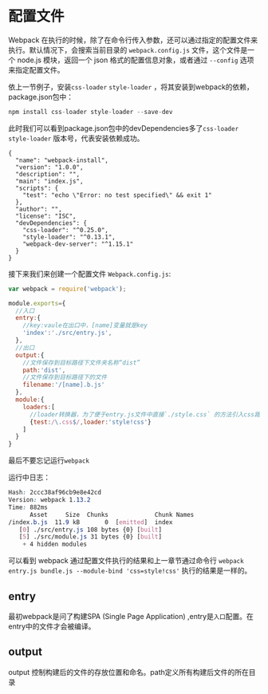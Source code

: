 # 配置文件



Webpack 在执行的时候，除了在命令行传入参数，还可以通过指定的配置文件来执行。默认情况下，会搜索当前目录的 `webpack.config.js` 文件，这个文件是一个 node.js 模块，返回一个 json 格式的配置信息对象，或者通过 `--config` 选项来指定配置文件。

依上一节例子，安装`css-loader` `style-loader` ，将其安装到webpack的依赖，package.json包中：

```javascript
npm install css-loader style-loader --save-dev 
```

此时我们可以看到package.json包中的devDependencies多了`css-loader` ` style-loader` 版本号，代表安装依赖成功。

```
{
  "name": "webpack-install",
  "version": "1.0.0",
  "description": "",
  "main": "index.js",
  "scripts": {
    "test": "echo \"Error: no test specified\" && exit 1"
  },
  "author": "",
  "license": "ISC",
  "devDependencies": {
    "css-loader": "^0.25.0",
    "style-loader": "^0.13.1",
    "webpack-dev-server": "^1.15.1"
  }
}

```



接下来我们来创建一个配置文件	`Webpack.config.js`:

```javascript
var webpack = require('webpack');

module.exports={
  //入口
  entry:{
    //key:vaule在出口中，[name]变量就是key
    'index':'./src/entry.js',
  },
  //出口
  output:{
    //文件保存到目标路径下文件夹名称“dist”
    path:'dist',
    //文件保存到目标路径下的文件
    filename:'/[name].b.js'
  },
  module:{
    loaders:[
      //loader转换器，为了便于entry.js文件中直接`./style.css` 的方法引入css路径，而不用复杂的写’!style!css!./style.css'
      {test:/\.css$/,loader:'style!css'}
    ]
  }
}
```

最后不要忘记运行`webpack`

运行中日志：

```CSS
Hash: 2ccc38af96cb9e8e42cd
Version: webpack 1.13.2
Time: 882ms
      Asset     Size  Chunks             Chunk Names
/index.b.js  11.9 kB       0  [emitted]  index
   [0] ./src/entry.js 108 bytes {0} [built]
   [5] ./src/module.js 31 bytes {0} [built]
    + 4 hidden modules

```



可以看到 webpack 通过配置文件执行的结果和上一章节通过命令行 `webpack entry.js bundle.js --module-bind 'css=style!css'` 执行的结果是一样的。



## entry

最初webpack是问了构建SPA (Single Page Application) ,entry是`入口`配置。在entry中的文件才会被编译。



## output

output 控制构建后的文件的存放位置和命名。path定义所有构建后文件的所在目录

